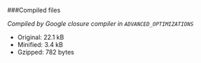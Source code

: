 ###Compiled files

*Compiled by Google closure compiler in `ADVANCED_OPTIMIZATIONS`*  

- Original: 22.1 kB
- Minified: 3.4 kB
- Gzipped:  782 bytes

